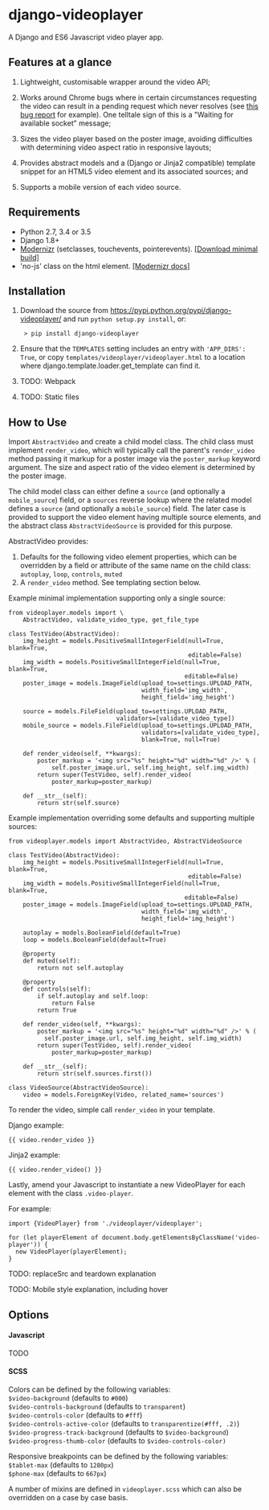 # django-videoplayer

A Django and ES6 Javascript video player app.

## Features at a glance

1. Lightweight, customisable wrapper around the video API;

2. Works around Chrome bugs where in certain circumstances requesting the video
can result in a pending request which never resolves (see [this bug
report](https://bugs.chromium.org/p/chromium/issues/detail?id=234779)
for example). One telltale sign of this is a "Waiting for available socket"
message;

3. Sizes the video player based on the poster image, avoiding difficulties with
determining video aspect ratio in responsive layouts;

4. Provides abstract models and a (Django or Jinja2 compatible) template
snippet for an HTML5 video element and its associated sources; and

5. Supports a mobile version of each video source.

## Requirements

- Python 2.7, 3.4 or 3.5
- Django 1.8+
- [Modernizr](https://modernizr.com/) (setclasses, touchevents, pointerevents).
  [[Download minimal build]](https://modernizr.com/download?csspointerevents-touchevents-setclasses)
- 'no-js' class on the html element. [[Modernizr docs]](https://modernizr.com/docs#no-js)


## Installation

1. Download the source from https://pypi.python.org/pypi/django-videoplayer/
   and run `python setup.py install`, or:

        > pip install django-videoplayer

2. Ensure that the `TEMPLATES` setting includes an entry with
`'APP_DIRS': True`, or copy `templates/videoplayer/videoplayer.html` to a
location where django.template.loader.get_template can find it.

3. TODO: Webpack

4. TODO: Static files


## How to Use

Import `AbstractVideo` and create a child model class. The child class must
implement `render_video`, which will typically call the parent's `render_video`
method passing it markup for a poster image via the `poster_markup` keyword
argument. The size and aspect ratio of the video element is determined by the
poster image.

The child model class can either define a `source` (and optionally a
`mobile_source`) field, or a `sources` reverse lookup where the related model defines a `source` (and optionally a `mobile_source`) field. The later case
is provided to support the video element having multiple source elements, and
the abstract class `AbstractVideoSource` is provided for this purpose.

AbstractVideo provides:
1. Defaults for the following video element properties, which can be
overridden by a field or attribute of the same name on the child class:
`autoplay`, `loop`, `controls`, `muted`
2. A `render_video` method. See templating section below.

Example minimal implementation supporting only a single source:

```
from videoplayer.models import \
    AbstractVideo, validate_video_type, get_file_type

class TestVideo(AbstractVideo):
    img_height = models.PositiveSmallIntegerField(null=True, blank=True,
                                                  editable=False)
    img_width = models.PositiveSmallIntegerField(null=True, blank=True,
                                                 editable=False)
    poster_image = models.ImageField(upload_to=settings.UPLOAD_PATH,
                                     width_field='img_width',
                                     height_field='img_height')

    source = models.FileField(upload_to=settings.UPLOAD_PATH,
                              validators=[validate_video_type])
    mobile_source = models.FileField(upload_to=settings.UPLOAD_PATH,
                                     validators=[validate_video_type],
                                     blank=True, null=True)

    def render_video(self, **kwargs):
        poster_markup = '<img src="%s" height="%d" width="%d" />' % (
            self.poster_image.url, self.img_height, self.img_width)
        return super(TestVideo, self).render_video(
            poster_markup=poster_markup)

    def __str__(self):
        return str(self.source)
```

Example implementation overriding some defaults and supporting multiple
sources:

```
from videoplayer.models import AbstractVideo, AbstractVideoSource

class TestVideo(AbstractVideo):
    img_height = models.PositiveSmallIntegerField(null=True, blank=True,
                                                  editable=False)
    img_width = models.PositiveSmallIntegerField(null=True, blank=True,
                                                 editable=False)
    poster_image = models.ImageField(upload_to=settings.UPLOAD_PATH,
                                     width_field='img_width',
                                     height_field='img_height')

    autoplay = models.BooleanField(default=True)
    loop = models.BooleanField(default=True)

    @property
    def muted(self):
        return not self.autoplay

    @property
    def controls(self):
        if self.autoplay and self.loop:
            return False
        return True

    def render_video(self, **kwargs):
        poster_markup = '<img src="%s" height="%d" width="%d" />' % (
          self.poster_image.url, self.img_height, self.img_width)
        return super(TestVideo, self).render_video(
            poster_markup=poster_markup)

    def __str__(self):
        return str(self.sources.first())

class VideoSource(AbstractVideoSource):
    video = models.ForeignKey(Video, related_name='sources')
```

To render the video, simple call `render_video` in your template.

Django example:
```
{{ video.render_video }}
```

Jinja2 example:
```
{{ video.render_video() }}
```

Lastly, amend your Javascript to instantiate a new VideoPlayer for each element with the class `.video-player`.

For example:
```
import {VideoPlayer} from './videoplayer/videoplayer';

for (let playerElement of document.body.getElementsByClassName('video-player')) {
  new VideoPlayer(playerElement);
}
```

TODO: replaceSrc and teardown explanation

TODO: Mobile style explanation, including hover

## Options

#### Javascript

TODO

#### SCSS

Colors can be defined by the following variables:  
`$video-background` (defaults to `#000`)  
`$video-controls-background` (defaults to `transparent`)  
`$video-controls-color` (defaults to `#fff`)  
`$video-controls-active-color` (defaults to `transparentize(#fff, .2)`)  
`$video-progress-track-background` (defaults to `$video-background`)  
`$video-progress-thumb-color` (defaults to `$video-controls-color)`  

Responsive breakpoints can be defined by the following variables:  
`$tablet-max` (defaults to `1280px`)  
`$phone-max` (defaults to `667px`)

A number of mixins are defined in `videoplayer.scss` which can also be
overridden on a case by case basis.

